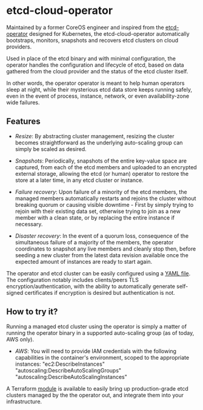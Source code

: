 # etcd-cloud-operator

Maintained by a former CoreOS engineer and inspired from the [etcd-operator]
designed for Kubernetes, the etcd-cloud-operator automatically bootstraps, 
monitors, snapshots and recovers etcd clusters on cloud providers.

Used in place of the etcd binary and with minimal configuration, the operator
handles the configuration and lifecycle of etcd, based on data gathered from 
the cloud provider and the status of the etcd cluster itself.

In other words, the operator operator is meant to help human operators sleep
at night, while their mysterious etcd data store keeps running safely, even
in the event of process, instance, network, or even availability-zone wide
failures.

## Features

- *Resize*: By abstracting cluster management, resizing the cluster becomes
 straightforward as the underlying auto-scaling group can simply be scaled as
 desired.
 
- *Snapshots*: Periodically, snapshots of the entire key-value space are 
 captured, from each of the etcd members and uploaded to an encrypted external
 storage, allowing the etcd (or human) operator to restore the store at a later
 time, in any etcd cluster or instance.
  
- *Failure recovery*: Upon failure of a minority of the etcd members, the
 managed members automatically restarts and rejoins the cluster without
 breaking quorum or causing visible downtime - First by simply trying to rejoin
 with their existing data set, otherwise trying to join as a new member with a
 clean state, or by replacing the entire instance if necessary.
 
- *Disaster recovery*: In the event of a quorum loss, consequence of the 
 simultaneous failure of a majority of the members, the operator coordinates
 to snapshot any live members and cleanly stop then, before seeding a new cluster
 from the latest data revision available once the expected amount of instances
 are ready to start again.

The operator and etcd cluster can be easily configured using a [YAML file]. The
configuration notably includes clients/peers TLS encryption/authentication, with
the ability to automatically generate self-signed certificates if encryption
is desired but authentication is not.

## How to try it?

Running a managed etcd cluster using the operator is simply a matter of running
the operator binary in a supported auto-scaling group (as of today, AWS only).

- *AWS*: You will need to provide IAM credentials with the following capabilities
  in the container's environment, scoped to the appropriate instances:
  "ec2:DescribeInstances"
  "autoscaling:DescribeAutoScalingGroups"
  "autoscaling:DescribeAutoScalingInstances"

A Terraform [module] is available to easily bring up production-grade etcd clusters
managed by the the operator out, and integrate them into your infrastructure.

[etcd-operator]: https://github.com/coreos/etcd-operator
[YAML file]: config.example.yaml
[module]: terraform/platforms/aws